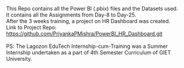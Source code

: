 This Repo contains all the Power BI (.pbix) files and the Datasets used. 
<br>
It contains all the Assignments from Day-8 to Day-25.
<br>
After the 3 weeks training, a project on HR Dashboard was created. <br>
Link to Project Repo: https://github.com/PriyankaPMishra/PowerBI_HR_Dashboard.git
<br>
<br>
PS: The Lagozon EduTech Internship-cum-Training was a Summer Internship undertaken as a part of 4th Semester Curriculum of GIET University.
